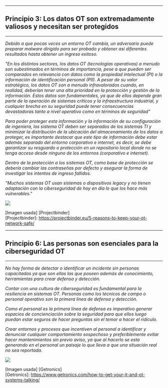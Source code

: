 ***
## Principio 3: Los datos OT son extremadamente valiosos y necesitan ser protegidos
***
*Debido a que pocas veces un entorno OT cambia, un adversario puede preparar malware dirigido para ser probado y obtener así diferentes resultados hasta obtener un ingreso exitoso.*

*"En los distintos sectores, los datos OT (tecnologías operativas) a menudo son subestimados en términos de importancia, pese a que pueden ser comparados en relevancia con datos como la propiedad intelectual (PI) o la información de identificación personal (PII). A pesar de su valor estratégico, los datos OT son a menudo infravalorados cuando, en realidad, deberían tener una alta prioridad en la protección y gestión de la información. Estos datos son fundamentales, ya que de ellos depende gran parte de la operación de sistemas críticos y la infraestructura industrial, y cualquier brecha en su seguridad puede tener consecuencias devastadoras tanto a nivel operativo como en términos de seguridad"*

*Para poder proteger esta información y la información de su configuración de ingeniera, los sistema OT deben ser separados de los sistemas TI y minimizar la distribución de la ubicación del almacenamiento de los datos a proteger, es importante destacar que este tipo de información debe estar además separado del entorno corporativo e internet, es decir, se debe garantizar su resguardo o protección en un repositorio local donde no se tenga acceso desde ninguno de los entornos (corporativo e internet).*

*Dentro de la protección a los sistemas OT, como base de protección se debería cambiar las contraseñas por defecto y asegurar la forma de investigar los intentos de ingreso fallidos.*

*"Muchos sistemas OT usan sistemas o dispositivos legacy y no tienen adaptación con la ciberseguridad de hoy en día lo que los hace más vulnerables."*

![](https://i0.wp.com/projectbinder.eu/wp-content/uploads/2020/12/OT-NETWORK-SECURITY_1-e1599736864558-1024x652-1.png?w=1024&ssl=1)

[Imagen usada] [Projectbinder]  
[Projectbinder]: https://projectbinder.eu/5-reasons-to-keep-your-ot-network-safe/

***
## Principio 6: Las personas son esenciales para la ciberseguridad OT
***
*No hay forma de detectar o identificar un incidente sin personas capacitadas ya que son ellas las que poseen además de conocimiento, herramientas para crear defensa y detección.*

*Contar con una cultura de ciberseguridad es fundamental para la resiliencia en sistemas OT. Personas como los técnicos de campo o personal operativo son la primera línea de defensa y detección.*

*Como el personal es la primera línea de defensa es imperativo generar espacios de concienciación sobre la seguridad para que ellos luego puedan estar seguros de hacer preguntas sin el temor a hacer el ridículo.*

*Crear entornos y procesos que incentiven al personal a identificar y denunciar cualquier comportamiento sospechoso y preferiblemente evitar hacer mantenimientos sin previo aviso, ya que al hacerlo se esta generando en el personal un paisaje lo que lleva a que una situación real no sea reportada.*

![](https://www.getronics.com/wp-content/uploads/2021/09/Getronics_People_27-scaled.jpg)

[Imagen usada] [Getronics]  
[Getronics]: https://www.getronics.com/how-to-get-your-it-and-ot-systems-talking/
